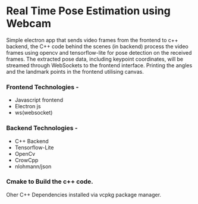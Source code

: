 # Real Time Pose Estimation using Webcam

Simple electron app that sends video frames from the frontend to c++ backend, the C++ code behind the scenes (in backend) process the video frames using opencv and tensorflow-lite for pose detection on the received frames. The extracted pose data, including keypoint coordinates, will be streamed through WebSockets to the frontend interface. Printing the angles and the landmark points in the frontend utilising canvas.

### Frontend Technologies - 
* Javascript frontend
* Electron js
* ws(websocket)

### Backend Technologies - 
* C++ Backend
* Tensorflow-Lite
* OpenCv
* CrowCpp
* nlohmann/json

### Cmake to Build the c++ code.

Oher C++ Dependencies installed via vcpkg package manager.
